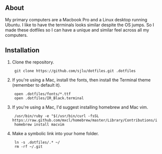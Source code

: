 ## About

My primary computers are a Macbook Pro and a Linux desktop running Ubuntu. I like to have the terminals looks similar despite the OS jumps. So I made these dotfiles so I can have a unique and similar feel across all my computers.

## Installation

1. Clone the repository.

        git clone https://github.com/sjlu/dotfiles.git .dotfiles

2. If you're using a Mac, install the fonts, then install the Terminal theme (remember to default it).

        open .dotfiles/fonts/*.ttf
        open .dotfiles/IR_Black.terminal
        
3. If you're using a Mac, I'd suggest installing homebrew and Mac vim.

        /usr/bin/ruby -e "$(/usr/bin/curl -fsSL https://raw.github.com/mxcl/homebrew/master/Library/Contributions/install_homebrew.rb)"
        homebrew install macvim
    
4. Make a symbolic link into your home folder.

        ln -s .dotfiles/.* ~/
        rm -rf ~/.git